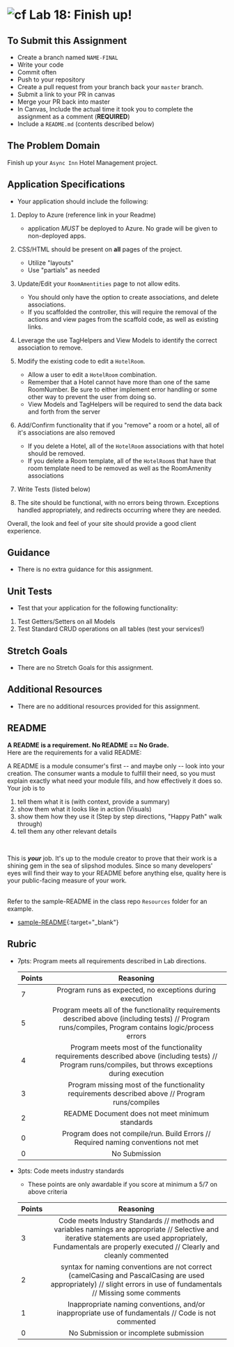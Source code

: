 ![cf](http://i.imgur.com/7v5ASc8.png) Lab 18: Finish up!
=====================================

## To Submit this Assignment
- Create a branch named `NAME-FINAL`
- Write your code
- Commit often
- Push to your repository
- Create a pull request from your branch back your `master` branch.
- Submit a link to your PR in canvas
- Merge your PR back into master
- In Canvas, Include the actual time it took you to complete the assignment as a comment (**REQUIRED**)
- Include a `README.md` (contents described below)


## The Problem Domain
Finish up your `Async Inn` Hotel Management project.


## Application Specifications
- Your application should include the following:
1. Deploy to Azure (reference link in your Readme)
	- application *MUST* be deployed to Azure. No grade will be given to non-deployed apps.
2. CSS/HTML should be present on **all** pages of the project.
	- Utilize "layouts"
	- Use "partials" as needed


3. Update/Edit your `RoomAmentities` page to not allow edits. 
	- You should only have the option to create associations, and delete associations.
	- If you scaffolded the controller, this will require the removal of the actions and view pages from the scaffold code, as well as existing links. 
4. Leverage the use TagHelpers and View Models to identify the correct association to remove.
5. Modify the existing code to edit a `HotelRoom`.
	 - Allow a user to edit a `HotelRoom` combination. 
	 - Remember that a Hotel cannot have more than one of the same RoomNumber. Be sure to either implement error handling or some other way to prevent the user from doing so. 
	 - View Models and TagHelpers will be required to send the data back and forth from the server

6. Add/Confirm functionality that if you "remove" a room or a hotel, all of it's associations are also removed
	- If you delete a Hotel, all of the `HotelRoom` associations with that hotel should be removed.
	- If you delete a Room template, all of the `HotelRoom`s that have that room template need to be removed as well as the RoomAmenity associations

7. Write Tests (listed below)
8. The site should be functional, with no errors being thrown. Exceptions handled appropriately, and redirects occurring where they are needed. 


Overall, the look and feel of your site should provide a good client experience.


## Guidance
- There is no extra guidance for this assignment.


## Unit Tests
- Test that your application for the following functionality:
1. Test Getters/Setters on all Models
2. Test Standard CRUD operations on all tables (test your services!)


## Stretch Goals
- There are no Stretch Goals for this assignment.


## Additional Resources
- There are no additional resources provided for this assignment.


## README

**A README is a requirement. No README == No Grade.** <br /> 
Here are the requirements for a valid README: <br />


A README is a module consumer's first -- and maybe only -- look into your creation. The consumer wants a module to fulfill their need, so you must explain exactly what need your module fills, and how effectively it does so.
<br />
Your job is to

1. tell them what it is (with context, provide a summary)
2. show them what it looks like in action (Visuals)
3. show them how they use it (Step by step directions, "Happy Path" walk through)
4. tell them any other relevant details
<br />

This is ***your*** job. It's up to the module creator to prove that their work is a shining gem in the sea of slipshod modules. Since so many developers' eyes will find their way to your README before anything else, quality here is your public-facing measure of your work.

<br /> Refer to the sample-README in the class repo `Resources` folder for an example. 
- [sample-README](https://github.com/noffle/art-of-readme){:target="_blank"}

## Rubric
- 7pts: Program meets all requirements described in Lab directions.

	Points  | Reasoning | 
	 ------------ | :-----------: | 
	7       | Program runs as expected, no exceptions during execution |
	5       | Program meets all of the  functionality requirements described above (including tests) // Program runs/compiles, Program contains logic/process errors|
	4       | Program meets most of the functionality requirements described above (including tests)  // Program runs/compiles, but throws exceptions during execution |
	3       | Program missing most of the functionality requirements described above // Program runs/compiles |
	2       | README Document does not meet minimum standards |
	0       | Program does not compile/run. Build Errors // Required naming conventions not met |
	0       | No Submission |

- 3pts: Code meets industry standards
	- These points are only awardable if you score at minimum a 5/7 on above criteria

	Points  | Reasoning | 
	 ------------ | :-----------: | 
	3       | Code meets Industry Standards // methods and variables namings are appropriate // Selective and iterative statements are used appropriately, Fundamentals are properly executed // Clearly and cleanly commented |
	2       | syntax for naming conventions are not correct (camelCasing and PascalCasing are used appropriately) // slight errors in use of fundamentals // Missing some comments |
	1       | Inappropriate naming conventions, and/or inappropriate use of fundamentals // Code is not commented  |
	0       | No Submission or incomplete submission |